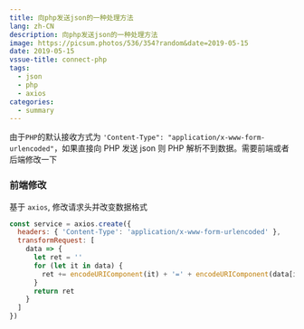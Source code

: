```yaml
---
title: 向php发送json的一种处理方法
lang: zh-CN
description: 向php发送json的一种处理方法
image: https://picsum.photos/536/354?random&date=2019-05-15
date: 2019-05-15
vssue-title: connect-php
tags:
  - json
  - php
  - axios
categories:
  - summary
--- 
```


由于`PHP`的默认接收方式为 `'Content-Type": "application/x-www-form-urlencoded"`，如果直接向 PHP 发送 json 则 PHP 解析不到数据。需要前端或者后端修改一下

<!-- more -->

### 前端修改

基于 `axios`, 修改请求头并改变数据格式

``` js
const service = axios.create({
  headers: { 'Content-Type': 'application/x-www-form-urlencoded' },
  transformRequest: [
    data => {
      let ret = ''
      for (let it in data) {
        ret += encodeURIComponent(it) + '=' + encodeURIComponent(data[it]) + '&'
      }
      return ret
    }
  ]
})
```